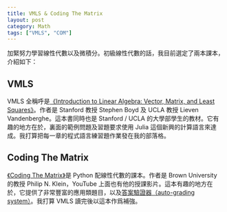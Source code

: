 ```yaml
---
title: VMLS & Coding The Matrix
layout: post
category: Math
tags: ["VMLS", "COM"]
---
```


加緊努力學習線性代數以及微積分。初級線性代數的話，我目前選定了兩本課本，介紹如下：

## VMLS

VMLS 全稱呼是[《Introduction to Linear Algebra: Vector, Matrix, and Least Squares》](http://vmls-book.stanford.edu)。作者是 Stanford 教授 Stephen Boyd 及 UCLA 教授 Lieven Vandenberghe。這本書同時也是 Stanford / UCLA 的大學部學生的教材。它有趣的地方在於，裏面的範例問題及習題要求使用 Julia 這個新興的計算語言來達成。我打算把每一章的程式語言練習題作業發在我的部落格。

## Coding The Matrix

[《Coding The Matrix》](https://codingthematrix.com)是 Python 配線性代數的課本。作者是 Brown University 的教授 Philip N. Klein，YouTube 上面也有他的授課影片。這本有趣的地方在於，它提供了非常豐富的應用類題目，以及[答案驗證器（auto-grading system）](http://grading.codingthematrix.com/edition1/index.html)。我打算 VMLS 讀完後以這本作爲補強。
